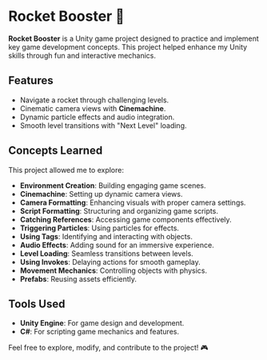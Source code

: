 # Rocket Booster 🚀  

**Rocket Booster** is a Unity game project designed to practice and implement key game development concepts. This project helped enhance my Unity skills through fun and interactive mechanics.  

## Features  
- Navigate a rocket through challenging levels.  
- Cinematic camera views with **Cinemachine**.  
- Dynamic particle effects and audio integration.  
- Smooth level transitions with "Next Level" loading.  

## Concepts Learned  
This project allowed me to explore:  
- **Environment Creation**: Building engaging game scenes.  
- **Cinemachine**: Setting up dynamic camera views.  
- **Camera Formatting**: Enhancing visuals with proper camera settings.  
- **Script Formatting**: Structuring and organizing game scripts.  
- **Catching References**: Accessing game components effectively.  
- **Triggering Particles**: Using particles for effects.  
- **Using Tags**: Identifying and interacting with objects.  
- **Audio Effects**: Adding sound for an immersive experience.  
- **Level Loading**: Seamless transitions between levels.  
- **Using Invokes**: Delaying actions for smooth gameplay.  
- **Movement Mechanics**: Controlling objects with physics.  
- **Prefabs**: Reusing assets efficiently.  
 
## Tools Used  
- **Unity Engine**: For game design and development.  
- **C#**: For scripting game mechanics and features.  

Feel free to explore, modify, and contribute to the project! 🎮  
